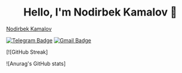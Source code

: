 
<h1 align="center">Hello, I'm Nodirbek Kamalov 👋</h1>

<div class="badge-base LI-profile-badge" data-locale="en_US" data-size="large" data-theme="dark" data-type="HORIZONTAL" data-vanity="nodirbek-kamalov" data-version="v1"><a class="badge-base__link LI-simple-link" href="https://uz.linkedin.com/in/nodirbek-kamalov?trk=profile-badge">Nodirbek Kamalov</a></div>
              
[![Telegram Badge](https://img.shields.io/badge/-Telegram-blue?style=flat-square&logo=Telegram&logoColor=white&link=https://t.me/bnutfilloyev)](https://t.me/johan_kv)
[![Gmail Badge](https://img.shields.io/badge/-Gmail-c14438?style=flat-square&logo=Gmail&logoColor=white&link=mailto:yoshlikmedia@gmail.com)](mailto:kamolovnodirbek1@gmail.com)


[![GitHub Streak]

![Anurag's GitHub stats]

